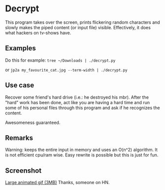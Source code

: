 # Decrypt
This program takes over the screen, prints flickering random characters and slowly makes the piped content (or input file) visible. Effectively, it does what hackers on tv-shows have.

## Examples

Do this for example:
```tree ~/Downloads | ./decrypt.py```

or
```jp2a my_favourite_cat.jpg --term-width | ./decrypt.py```



## Use case

Recover some friend's hard drive (i.e.: he destroyed his mbr). After the "hard" work has been done, act like you are having a hard time and run some of his personal files through this program and ask if he recognizes the content.

Awesomeness guaranteed.


## Remarks

Warning: keeps the entire input in memory and uses an O(n^2) algorithm. It is not efficient cpu/ram wise. Easy rewrite is possible but this is just for fun.


## Screenshot

<a href='https://s3.amazonaws.com/files.droplr.com/files_production/acc_51755/ZMi?AWSAccessKeyId=AKIAJSVQN3Z4K7MT5U2A&Expires=1344402468&Signature=CQ%2FrNfEdfZcM2vCn43uFwGyoJV4%3D&response-content-disposition=inline%3B+filename%3D%22decryptpy.gif%22'>Large animated gif (3MB)</a> Thanks, someone on HN.
